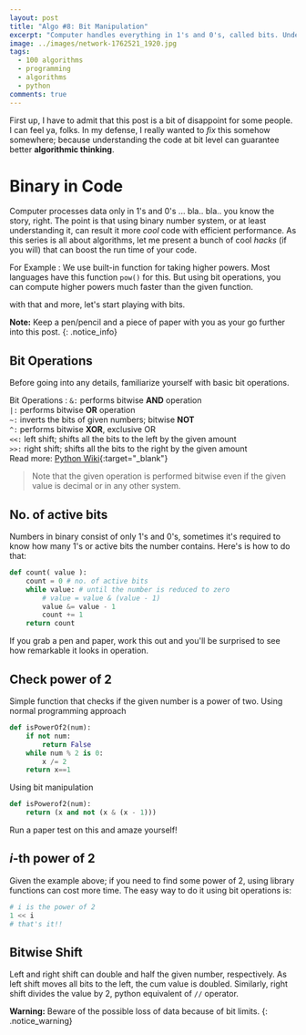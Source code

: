 ```yaml
---
layout: post
title: "Algo #8: Bit Manipulation"
excerpt: "Computer handles everything in 1's and 0's, called bits. Understanding how computer handles them can eliminate most of the labor work from code."
image: ../images/network-1762521_1920.jpg
tags: 
  - 100 algorithms
  - programming
  - algorithms
  - python
comments: true
---
```

First up, I have to admit that this post is a bit of disappoint for some people. I can feel ya, folks. In my defense, I really wanted to _fix_ this somehow somewhere; because understanding the code at bit level can guarantee better **algorithmic thinking**.

# Binary in Code
Computer processes data only in 1's and 0's ... bla.. bla.. you know the story, right. The point is that using binary number system, or at least understanding it, can result it more _cool_ code with efficient performance. As this series is all about algorithms, let me present a bunch of cool _hacks_ (if you will) that can boost the run time of your code.

For Example
: We use built-in function for taking higher powers. Most languages have this function `pow()` for this. But using bit operations, you can compute higher powers much faster than the given function.

with that and more, let's start playing with bits.

**Note:** Keep a pen/pencil and a piece of paper with you as your go further into this post.
{: .notice_info}

## Bit Operations
Before going into any details, familiarize yourself with basic bit operations.

Bit Operations
: `&:` performs bitwise **AND** operation<br />
`|:` performs bitwise **OR** operation<br />
`~:` inverts the bits of given numbers; bitwise **NOT**<br />
`^:` performs bitwise **XOR**, exclusive OR<br />
`<<:` left shift; shifts all the bits to the left by the given amount<br />
`>>:` right shift; shifts all the bits to the right by the given amount<br />
Read more: [Python Wiki](https://wiki.python.org/moin/BitwiseOperators){:target="_blank"}

> Note that the given operation is performed bitwise even if the given value is decimal or in any other system.

## No. of active bits
Numbers in binary consist of only 1's and 0's, sometimes it's required to know how many 1's or active bits the number contains. Here's is how to do that:
```python
def count( value ):
    count = 0 # no. of active bits
    while value: # until the number is reduced to zero
    	# value = value & (value - 1)
        value &= value - 1
        count += 1
    return count
```
If you grab a pen and paper, work this out and you'll be surprised to see how remarkable it looks in operation.

## Check power of 2
Simple function that checks if the given number is a power of two.
Using normal programming approach
```python
def isPowerOf2(num):
	if not num:
		return False
	while num % 2 is 0:
		x /= 2
	return x==1
```
Using bit manipulation
```python
def isPowerof2(num):
	return (x and not (x & (x - 1)))
```
Run a paper test on this and amaze yourself!

## _i_-th power of 2
Given the example above; if you need to find some power of 2, using library functions can cost more time. The easy way to do it using bit operations is:
```python
# i is the power of 2
1 << i
# that's it!!
```

## Bitwise Shift
Left and right shift can double and half the given number, respectively. As left shift moves all bits to the left, the cum value is doubled. Similarly, right shift divides the value by 2, python equivalent of `//` operator.

**Warning:** Beware of the possible loss of data because of bit limits.
{: .notice_warning}

